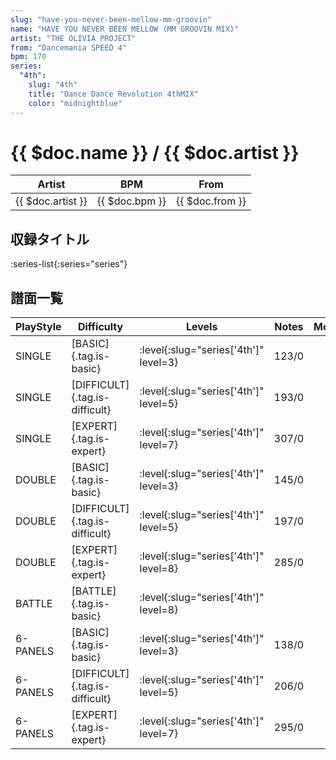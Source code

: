 ```yaml
---
slug: "have-you-never-been-mellow-mm-groovin"
name: "HAVE YOU NEVER BEEN MELLOW (MM GROOVIN MIX)"
artist: "THE OLIVIA PROJECT"
from: "Dancemania SPEED 4"
bpm: 170
series:
  "4th":
    slug: "4th"
    title: "Dance Dance Revolution 4thMIX"
    color: "midnightblue"
---
```


# {{ $doc.name }} / {{ $doc.artist }}

|Artist|BPM|From|
|------|---|----|
|{{ $doc.artist }}|{{ $doc.bpm }}|{{ $doc.from }}|

## 収録タイトル

:series-list{:series="series"}

## 譜面一覧

|PlayStyle|Difficulty|Levels|Notes|Movie|
|---------|----------|------|-----|-----|
|SINGLE|[BASIC]{.tag.is-basic}|:level{:slug="series['4th']" level=3}|123/0||
|SINGLE|[DIFFICULT]{.tag.is-difficult}|:level{:slug="series['4th']" level=5}|193/0||
|SINGLE|[EXPERT]{.tag.is-expert}|:level{:slug="series['4th']" level=7}|307/0||
|DOUBLE|[BASIC]{.tag.is-basic}|:level{:slug="series['4th']" level=3}|145/0||
|DOUBLE|[DIFFICULT]{.tag.is-difficult}|:level{:slug="series['4th']" level=5}|197/0||
|DOUBLE|[EXPERT]{.tag.is-expert}|:level{:slug="series['4th']" level=8}|285/0||
|BATTLE|[BATTLE]{.tag.is-basic}|:level{:slug="series['4th']" level=8}|||
|6-PANELS|[BASIC]{.tag.is-basic}|:level{:slug="series['4th']" level=3}|138/0||
|6-PANELS|[DIFFICULT]{.tag.is-difficult}|:level{:slug="series['4th']" level=5}|206/0||
|6-PANELS|[EXPERT]{.tag.is-expert}|:level{:slug="series['4th']" level=7}|295/0||
